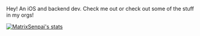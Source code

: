 Hey! An iOS and backend dev. Check me out or check out some of the stuff in my orgs!

[![MatrixSenpai's stats](https://github-readme-stats.vercel.app/api/wakatime?username=MatrixSEnpai)](https://github.com/anuraghazra/github-readme-stats)
